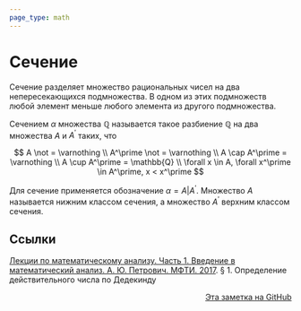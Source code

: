 ```yaml
---
page_type: math
---
```


# Сечение

Сечение разделяет множество рациональных чисел на два непересекающихся подмножества. В одном из этих подмножеств любой элемент меньше любого элемента из другого подмножества.

Сечением $\alpha$ множества $\mathbb{Q}$ называется такое разбиение $\mathbb{Q}$ на два множества $A$ и $A^\prime$ таких, что

$$
A \not = \varnothing \\
A^\prime \not = \varnothing \\
A \cap A^\prime = \varnothing \\
A \cup A^\prime = \mathbb{Q} \\
\forall x \in A, \forall x^\prime \in A^\prime, x < x^\prime
$$

Для сечение применяется обозначение $\alpha = A | A^\prime$. Множество $A$ называется нижним классом сечения, а множество $A^\prime$ верхним классом сечения.

## Ссылки

[Лекции по математическому анализу. Часть 1. Введение в математический анализ. А. Ю. Петрович. МФТИ. 2017](PetrovichLekciiPoMatematicheskomu2017.md). § 1. Определение действительного числа по Дедекинду



<p v-pre style="text-align: right">
  <a href="https://github.com/Kverde/algorithms/blob/main/source/20221030191856.md">
  Эта заметка на GitHub
  </a>
</p>

